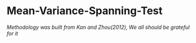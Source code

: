 # Mean-Variance-Spanning-Test

*Methodology was built from Kan and Zhou(2012), We all should be grateful for it*
